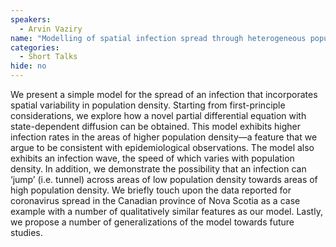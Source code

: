 ```yaml
---
speakers:
  - Arvin Vaziry
name: "Modelling of spatial infection spread through heterogeneous population: from lattice to partial differential equation models"
categories:
  - Short Talks
hide: no
---
```

We present a simple model for the spread of an infection that incorporates spatial variability in population density. Starting from first-principle considerations, we explore how a novel partial differential equation with state-dependent diffusion can be obtained. This model exhibits higher infection rates in the areas of higher population density—a feature that we argue to be consistent with epidemiological observations. The model also exhibits an infection wave, the speed of which varies with population density. In addition, we demonstrate the possibility that an infection can ‘jump’ (i.e. tunnel) across areas of low population density towards areas of high population density. We briefly touch upon the data reported for coronavirus spread in the Canadian province of Nova Scotia as a case example with a number of qualitatively similar features as our model. Lastly, we propose a number of generalizations of the model towards future studies.
